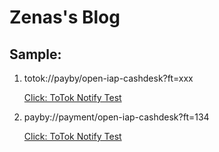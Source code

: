 # Zenas's Blog

## Sample:

1. totok://payby/open-iap-cashdesk?ft=xxx

    <a href="totok://payby/open-iap-cashdesk?ft=xxx">Click: ToTok Notify Test </a>

2. payby://payment/open-iap-cashdesk?ft=134

    <a href="payby://payment/open-iap-cashdesk?ft=134">Click: ToTok Notify Test </a>
